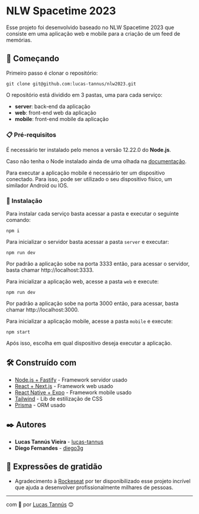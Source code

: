 # NLW Spacetime 2023

Esse projeto foi desenvolvido baseado no NLW Spacetime 2023 que consiste em uma aplicação web e mobile para a criação de um feed de memórias.

## 🚀 Começando

Primeiro passo é clonar o repositório:

```
git clone git@github.com:lucas-tannus/nlw2023.git
```

O repositório está dividido em 3 pastas, uma para cada serviço:

* **server**: back-end da aplicação
* **web**: front-end web da aplicação
* **mobile**: front-end mobile da aplicação 

### 📋 Pré-requisitos

É necessário ter instalado pelo menos a versão 12.22.0 do **Node.js**.

Caso não tenha o Node instalado ainda de uma olhada na [documentação](https://nodejs.org/en/download).

Para executar a aplicação mobile é necessário ter um dispositivo conectado. Para isso, pode ser utilizado o seu dispositivo físico, um similador Android ou IOS.

### 🔧 Instalação

Para instalar cada serviço basta acessar a pasta e executar o seguinte comando:

```
npm i
```

Para inicializar o servidor basta acessar a pasta `server` e executar:  

```
npm run dev
```
Por padrão a aplicação sobe na porta 3333 então, para acessar o servidor, basta chamar http://localhost:3333.

Para inicializar a aplicação web, acesse a pasta `web` e execute:
```
npm run dev
```
Por padrão a aplicação sobe na porta 3000 então, para acessar, basta chamar http://localhost:3000.

Para inicializar a aplicação mobile, acesse a pasta `mobile` e execute:
```
npm start
```
Após isso, escolha em qual dispositivo deseja executar a aplicação.

## 🛠️ Construído com

* [Node.js + Fastify](https://www.fastify.io/docs/latest/) - Framework servidor usado
* [React + Next.js](https://nextjs.org/docs) - Framework web usado
* [React Native + Expo](https://docs.expo.dev/) - Framework mobile usado
* [Tailwind](https://v2.tailwindcss.com/docs) - Lib de estilização de CSS
* [Prisma](https://www.prisma.io/docs) - ORM usado

## ✒️ Autores

* **Lucas Tannús Vieira** - [lucas-tannus](https://github.com/lucas-tannus)
* **Diego Fernandes** - [diego3g](https://github.com/diego3g)

## 🎁 Expressões de gratidão

* Agradecimento à [Rockeseat](https://www.rocketseat.com.br/) por ter disponibilizado esse projeto incrível que ajuda a desenvolver profissionalmente milhares de pessoas.


---
com 🧡  por [Lucas Tannús](https://github.com/lucas-tannus) 😊
